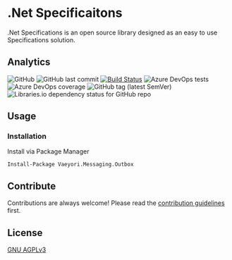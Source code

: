 # .Net Specificaitons

.Net Specifications is an open source library designed as an easy to use Specifications solution.

## Analytics

![GitHub](https://img.shields.io/github/license/vaeyori/dotnet-specifications?label=License)
![GitHub last commit](https://img.shields.io/github/last-commit/vaeyori/dotnet-specifications?label=Latest%20Commit)
[![Build Status](https://dev.azure.com/vaeyori/Vaeyori/_apis/build/status/Vaeyori.dotnet-specifications?branchName=main)](https://dev.azure.com/vaeyori/Vaeyori/_build/latest?definitionId=6&branchName=main)
![Azure DevOps tests](https://img.shields.io/azure-devops/tests/vaeyori/Vaeyori/6?label=Test%20Results)
![Azure DevOps coverage](https://img.shields.io/azure-devops/coverage/vaeyori/Vaeyori/6?label=Code%20Coverage)
![GitHub tag (latest SemVer)](https://img.shields.io/github/v/tag/vaeyori/dotnet-specifications?label=Version&sort=semver)
![Libraries.io dependency status for GitHub repo](https://img.shields.io/librariesio/github/vaeyori/dotnet-specifications?label=Dependencies)

## Usage

### Installation

Install via Package Manager

    Install-Package Vaeyori.Messaging.Outbox

## Contribute

Contributions are always welcome! Please read the [contribution guidelines](/contributing.md) first.

## License

[GNU AGPLv3](https://choosealicense.com/licenses/agpl-3.0/)
